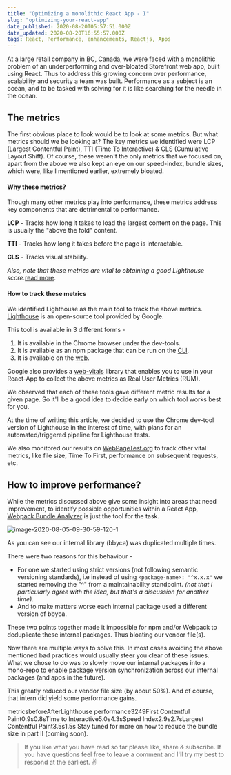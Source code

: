 ```yaml
---
title: "Optimizing a monolithic React App - I"
slug: "optimizing-your-react-app"
date_published: 2020-08-20T05:57:51.000Z
date_updated: 2020-08-20T16:55:57.000Z
tags: React, Performance, enhancements, Reactjs, Apps
---
```


At a large retail company in BC, Canada, we were faced with a monolithic problem of an underperforming and over-bloated Storefront web app, built using React. Thus to address this growing concern over performance, scalability and security a team was built. Performance as a subject is an ocean, and to be tasked with solving for it is like searching for the needle in the ocean.

## The metrics

The first obvious place to look would be to look at some metrics. But what metrics should we be looking at? The key metrics we identified were LCP (Largest Contentful Paint), TTI (Time To Interactive) & CLS (Cumulative Layout Shift). Of course, these weren't the only metrics that we focused on, apart from the above we also kept an eye on our speed-index, bundle sizes, which were, like I mentioned earlier, extremely bloated.

#### Why these metrics?

Though many other metrics play into performance, these metrics address key components that are detrimental to performance.

**LCP** - Tracks how long it takes to load the largest content on the page. This is usually the "above the fold" content.

**TTI** - Tracks how long it takes before the page is interactable.

**CLS** - Tracks visual stability.

_Also, note that these metrics are vital to obtaining a good Lighthouse score._[read more](https://web.dev/vitals/).

#### How to track these metrics

We identified Lighthouse as the main tool to track the above metrics. [Lighthouse](https://developers.google.com/web/tools/lighthouse) is an open-source tool provided by Google.

This tool is available in 3 different forms -

1. It is available in the Chrome browser under the dev-tools.
2. It is available as an npm package that can be run on the [CLI](https://www.npmjs.com/package/lighthouse).
3. It is available on the [web](https://web.dev/measure/).

Google also provides a [web-vitals](https://github.com/GoogleChrome/web-vitals) library that enables you to use in your React-App to collect the above metrics as Real User Metrics (RUM).

We observed that each of these tools gave different metric results for a given page. So it'll be a good idea to decide early on which tool works best for you.

At the time of writing this article, we decided to use the Chrome dev-tool version of Lighthouse in the interest of time, with plans for an automated/triggered pipeline for Lighthouse tests.

We also monitored our results on [WebPageTest.org](https://webpagetest.org/) to track other vital metrics, like file size, Time To First, performance on subsequent requests, etc.

## How to improve performance?

While the metrics discussed above give some insight into areas that need improvement, to identify possible opportunities within a React App, [Webpack Bundle Analyzer](https://www.npmjs.com/package/webpack-bundle-analyzer) is just the tool for the task.

![image-2020-08-05-09-30-59-120-1](/content/images/2020/08/image-2020-08-05-09-30-59-120-1.png)

As you can see our internal library (bbyca) was duplicated multiple times.

There were two reasons for this behaviour -

- For one we started using strict versions (not following semantic versioning standards), i.e instead of using `<package-name>: "^x.x.x"` we started removing the "^" from a maintainability standpoint. _(not that I particularly agree with the idea, but that's a discussion for another time)_.
- And to make matters worse each internal package used a different version of bbyca.

These two points together made it impossible for npm and/or Webpack to deduplicate these internal packages. Thus bloating our vendor file(s).

Now there are multiple ways to solve this. In most cases avoiding the above mentioned bad practices would usually steer you clear of these issues. What we chose to do was to slowly move our internal packages into a mono-repo to enable package version synchronization across our internal packages (and apps in the future).

This greatly reduced our vendor file size (by about 50%). And of course, that intern did yield some performance gains.

metricsbeforeAfterLighthouse performance3249First Contentful Paint0.9s0.8sTime to Interactive5.0s4.3sSpeed Index2.9s2.7sLargest Contentful Paint3.5s1.5s
Stay tuned for more on how to reduce the bundle size in part II (coming soon).

> If you like what you have read so far please like, share & subscribe. If you have questions feel free to leave a comment and I'll try my best to respond at the earliest. ✌️

